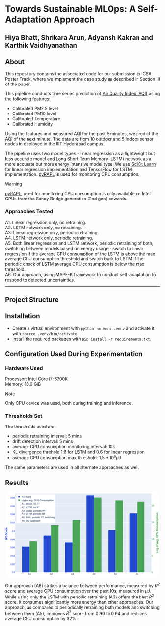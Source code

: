 # Towards Sustainable MLOps: A Self-Adaptation Approach

Hiya Bhatt, Shrikara Arun, Adyansh Kakran and Karthik Vaidhyanathan
---

## About
This repository contains the associated code for our submission to ICSA Poster Track, where we implement the case study as described in Section III of the paper.  

This pipeline conducts time series prediction of [Air Quality Index (AQI)](https://en.wikipedia.org/wiki/Air_quality_index) using the following features:
- Calibrated PM2.5 level
- Calibrated PM10 level
- Calibrated Temperature
- Calibrated Humidity

Using the features and measured AQI for the past 5 minutes, we predict the AQI of the next minute. The data are from 10 outdoor and 5 indoor sensor nodes in deployed in the IIIT Hyderabad campus.

The pipeline uses two model types - linear regression as a lightweight but less accurate model and Long Short Term Memory (LSTM) network as a more accurate but more energy intensive model type. We use [SciKit Learn](https://scikit-learn.org/stable/) for linear regression implementation and [TensorFlow](https://www.tensorflow.org/) for LSTM implementation. [pyRAPL](https://pypi.org/project/pyRAPL/) is used for monitoring CPU consumption.


> [!WARNING]
> [pyRAPL](https://pyrapl.readthedocs.io/en/latest/), used for monitoring CPU consumption is only available on Intel CPUs from the Sandy Bridge generation (2nd gen) onwards.


### Approaches Tested
A1. Linear regression only, no retraining.  
A2. LSTM network only, no retraining.  
A3. Linear regression only, periodic retraining.  
A4. LSTM network only, periodic retraining.  
A5. Both linear regression and LSTM network, periodic retraining of both, switching between models  based on energy usage - switch to linear regression if the average CPU consumption of the LSTM is above the max average CPU consumption threshold and switch back to LSTM if the periodic check of LSTM average CPU consumption is below the max threshold.  
A6. Our approach, using MAPE-K framework to conduct self-adaptation to respond to detected uncertainties.  

---
## Project Structure



## Installation
- Create a virtual environment with `python -m venv .venv` and activate it with `source .venv/bin/activate`.  
- Install the required packages with `pip install -r requirements.txt`.  


## Configuration Used During Experimentation

### Hardware Used
Processor: Intel Core i7-6700K  
Memory: 16.0 GiB  
> [!NOTE]
> Only CPU device was used, both during training and inference.

### Thresholds Set
The thresholds used are: 
- periodic retraining interval: $5$ mins
- drift detection interval: $5$ mins
- average CPU consumption monitoring interval: $10s$
- [KL divergence](https://en.wikipedia.org/wiki/Kullback%E2%80%93Leibler_divergence) threhold $1.6$ for LSTM and $0.6$ for linear regression 
- average CPU consumption max threshold: $1.5 * 10^6 \mu J$  

The same parameters are used in all alternate approaches as well.


## Results
![result graph](Visualize_results/images/img1.png)

Our approach (A6) strikes a balance between performance, measured by $R^2$ score and average CPU consumption over the past $10s$, measured in $\mu J$. While using only the LSTM with periodic retraining (A3) offers the best $R^2$ score, it consumes significantly more energy than other approaches. 
Our approach, as compared to periodically retraining both models and switching between them (A5), improves $R^2$ score from $0.90$ to $0.94$ and reduces average CPU consumption by $32\%$.